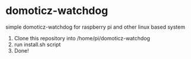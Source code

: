# domoticz-watchdog
simple domoticz-watchdog for raspberry pi and other linux based system

1. Clone this repository into /home/pi/domoticz-watchdog
2. run install.sh script
3. Done!
